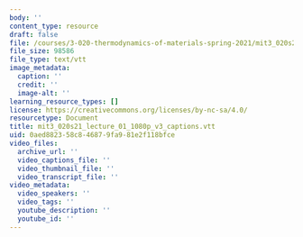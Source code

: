 ```yaml
---
body: ''
content_type: resource
draft: false
file: /courses/3-020-thermodynamics-of-materials-spring-2021/mit3_020s21_lecture_01_1080p_v3_captions.vtt
file_size: 98586
file_type: text/vtt
image_metadata:
  caption: ''
  credit: ''
  image-alt: ''
learning_resource_types: []
license: https://creativecommons.org/licenses/by-nc-sa/4.0/
resourcetype: Document
title: mit3_020s21_lecture_01_1080p_v3_captions.vtt
uid: 0aed8823-58c8-4687-9fa9-81e2f118bfce
video_files:
  archive_url: ''
  video_captions_file: ''
  video_thumbnail_file: ''
  video_transcript_file: ''
video_metadata:
  video_speakers: ''
  video_tags: ''
  youtube_description: ''
  youtube_id: ''
---
```

